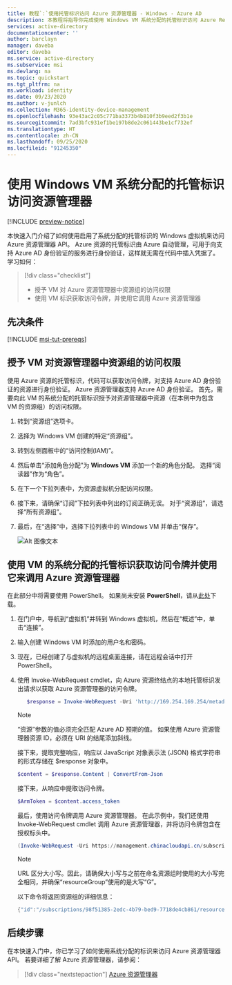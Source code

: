 ```yaml
---
title: 教程`:`使用托管标识访问 Azure 资源管理器 - Windows - Azure AD
description: 本教程将指导你完成使用 Windows VM 系统分配的托管标识访问 Azure Resource Manager 的过程。
services: active-directory
documentationcenter: ''
author: barclayn
manager: daveba
editor: daveba
ms.service: active-directory
ms.subservice: msi
ms.devlang: na
ms.topic: quickstart
ms.tgt_pltfrm: na
ms.workload: identity
ms.date: 09/23/2020
ms.author: v-junlch
ms.collection: M365-identity-device-management
ms.openlocfilehash: 93e43ac2c05c771ba3373b4b810f3b9eed2f3b1e
ms.sourcegitcommit: 7ad3bfc931ef1be197b8de2c061443be1cf732ef
ms.translationtype: HT
ms.contentlocale: zh-CN
ms.lasthandoff: 09/25/2020
ms.locfileid: "91245350"
---
```

# <a name="use-a-windows-vm-system-assigned-managed-identity-to-access-resource-manager"></a>使用 Windows VM 系统分配的托管标识访问资源管理器

[!INCLUDE [preview-notice](../../../includes/active-directory-msi-preview-notice.md)]

本快速入门介绍了如何使用启用了系统分配的托管标识的 Windows 虚拟机来访问 Azure 资源管理器 API。 Azure 资源的托管标识由 Azure 自动管理，可用于向支持 Azure AD 身份验证的服务进行身份验证，这样就无需在代码中插入凭据了。 学习如何：

> [!div class="checklist"] 
> * 授予 VM 对 Azure 资源管理器中资源组的访问权限 
> * 使用 VM 标识获取访问令牌，并使用它调用 Azure 资源管理器

## <a name="prerequisites"></a>先决条件

[!INCLUDE [msi-tut-prereqs](../../../includes/active-directory-msi-tut-prereqs.md)]

## <a name="grant-your-vm-access-to-a-resource-group-in-resource-manager"></a>授予 VM 对资源管理器中资源组的访问权限
使用 Azure 资源的托管标识，代码可以获取访问令牌，对支持 Azure AD 身份验证的资源进行身份验证。  Azure 资源管理器支持 Azure AD 身份验证。  首先，需要向此 VM 的系统分配的托管标识授予对资源管理器中资源（在本例中为包含 VM 的资源组）的访问权限。  

1.  转到“资源组”选项卡。 
2.  选择为 Windows VM 创建的特定“资源组”。 
3.  转到左侧面板中的“访问控制(IAM)”。 
4.  然后单击“添加角色分配”为 **Windows VM** 添加一个新的角色分配。  选择“阅读器”作为“角色”。 
5.  在下一个下拉列表中，为资源虚拟机分配访问权限。 
6.  接下来，请确保“订阅”下拉列表中列出的订阅正确无误。 对于“资源组”，请选择“所有资源组”。 
7.  最后，在“选择”中，选择下拉列表中的 Windows VM 并单击“保存”。

    ![Alt 图像文本](./media/msi-tutorial-windows-vm-access-arm/msi-windows-permissions.png)

## <a name="get-an-access-token-using-the-vms-system-assigned-managed-identity-and-use-it-to-call-azure-resource-manager"></a>使用 VM 的系统分配的托管标识获取访问令牌并使用它来调用 Azure 资源管理器 

在此部分中将需要使用 PowerShell。  如果尚未安装 **PowerShell**，请从[此处](https://docs.microsoft.com/powershell/azure/)下载。 

1.  在门户中，导航到“虚拟机”并转到 Windows 虚拟机，然后在“概述”中，单击“连接”。 
2.  输入创建 Windows VM 时添加的用户名和密码。 
3.  现在，已经创建了与虚拟机的远程桌面连接，请在远程会话中打开 PowerShell。 
4.  使用 Invoke-WebRequest cmdlet，向 Azure 资源终结点的本地托管标识发出请求以获取 Azure 资源管理器的访问令牌。

    ```powershell
       $response = Invoke-WebRequest -Uri 'http://169.254.169.254/metadata/identity/oauth2/token?api-version=2018-02-01&resource=https://management.chinacloudapi.cn/' -Method GET -Headers @{Metadata="true"}
    ```
    
    > [!NOTE]
    > “资源”参数的值必须完全匹配 Azure AD 预期的值。 如果使用 Azure 资源管理器资源 ID，必须在 URI 的结尾添加斜线。
    
    接下来，提取完整响应，响应以 JavaScript 对象表示法 (JSON) 格式字符串的形式存储在 $response 对象中。 
    
    ```powershell
    $content = $response.Content | ConvertFrom-Json
    ```
    接下来，从响应中提取访问令牌。
    
    ```powershell
    $ArmToken = $content.access_token
    ```
    
    最后，使用访问令牌调用 Azure 资源管理器。 在此示例中，我们还使用 Invoke-WebRequest cmdlet 调用 Azure 资源管理器，并将访问令牌包含在授权标头中。
    
    ```powershell
    (Invoke-WebRequest -Uri https://management.chinacloudapi.cn/subscriptions/<SUBSCRIPTION ID>/resourceGroups/<RESOURCE GROUP>?api-version=2016-06-01 -Method GET -ContentType "application/json" -Headers @{ Authorization ="Bearer $ArmToken"}).content
    ```
    > [!NOTE] 
    > URL 区分大小写。因此，请确保大小写与之前在命名资源组时使用的大小写完全相同，并确保“resourceGroup”使用的是大写“G”。
        
    以下命令将返回资源组的详细信息：

    ```powershell
    {"id":"/subscriptions/98f51385-2edc-4b79-bed9-7718de4cb861/resourceGroups/DevTest","name":"DevTest","location":"chinanorth","properties":{"provisioningState":"Succeeded"}}
    ```

## <a name="next-steps"></a>后续步骤

在本快速入门中，你已学习了如何使用系统分配的标识来访问 Azure 资源管理器 API。  若要详细了解 Azure 资源管理器，请参阅：

> [!div class="nextstepaction"]
>[Azure 资源管理器](../../azure-resource-manager/management/overview.md)

